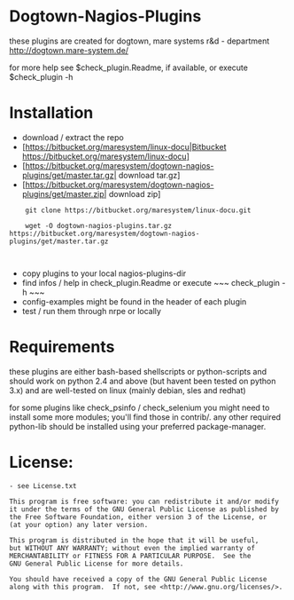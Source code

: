 # Dogtown-Nagios-Plugins 


these plugins are created for dogtown, mare systems r&d - department
http://dogtown.mare-system.de/



for more help see $check_plugin.Readme, if available, or 
execute $check_plugin -h 


# Installation

- download / extract the repo
 - [https://bitbucket.org/maresystem/linux-docu|Bitbucket https://bitbucket.org/maresystem/linux-docu]
 - [https://bitbucket.org/maresystem/dogtown-nagios-plugins/get/master.tar.gz| download tar.gz]
 - [https://bitbucket.org/maresystem/dogtown-nagios-plugins/get/master.zip| download zip]

~~~
    git clone https://bitbucket.org/maresystem/linux-docu.git
    
    wget -O dogtown-nagios-plugins.tar.gz https://bitbucket.org/maresystem/dogtown-nagios-plugins/get/master.tar.gz
    
    
~~~

- copy plugins to your local nagios-plugins-dir
- find infos / help in check_plugin.Readme or execute ~~~ check_plugin -h ~~~
- config-examples might be found in the header of each plugin
- test / run them through nrpe or locally

# Requirements 

these plugins are either bash-based shellscripts or python-scripts
and should work on python 2.4 and above (but havent been tested
on python 3.x) and are well-tested on linux (mainly debian, sles and 
redhat)

for some plugins like check_psinfo / check_selenium you might need to 
install some more modules; you'll find those in contrib/. 
any other required python-lib should be installed using your preferred 
package-manager.



# License: 
    - see License.txt
    
    This program is free software: you can redistribute it and/or modify
    it under the terms of the GNU General Public License as published by
    the Free Software Foundation, either version 3 of the License, or
    (at your option) any later version.

    This program is distributed in the hope that it will be useful,
    but WITHOUT ANY WARRANTY; without even the implied warranty of
    MERCHANTABILITY or FITNESS FOR A PARTICULAR PURPOSE.  See the
    GNU General Public License for more details.

    You should have received a copy of the GNU General Public License
    along with this program.  If not, see <http://www.gnu.org/licenses/>.
